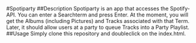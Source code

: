 #Spotiparty
##Description
Spotiparty is an app that accesses the Spotify-API. You can enter a Searchterm and press Enter. At the moment, you will get the Albums (including Pictures) and Tracks associated with that Term. Later, it should allow users at a party to queue Tracks into a Party Playlist.
##Usage
Simply clone this repository and doubleclick on the index.html.